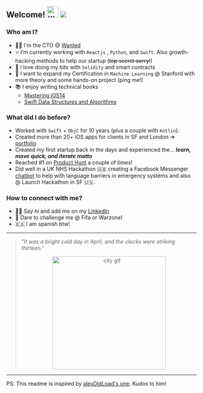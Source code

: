 ## Welcome! <img src="https://user-images.githubusercontent.com/3911039/113623796-c025f900-9656-11eb-929e-17d3c22357ff.gif" width="30px" alt="wave gif"> <img src="https://img.shields.io/badge/Last Update-April'2021-green" />



### Who am I?
- 👨‍💻 I'm the CTO @ [Wanted](https://www.getwanted.com) 
- ⭐️ I’m currently working with `Reactjs` , `Python`, and `Swift`. Also growth-hacking methods to help our startup (~~top secret sorry!~~) 
- 🐝 I love doing my bits with `Solidity` and smart contracts
- 🤖 I want to expand my Certification in `Machine Learning` @ Stanford with more theory and some hands-on project (ping me!)
- 📚 I enjoy writing technical books
  - [Mastering iOS14](https://www.amazon.com/dp/B08M6DYXBQ)
  - [Swift Data Structures and Algorithms](https://www.amazon.com/dp/B01LSWPJCW) 


### What did I do before?
- Worked with `Swift` + `ObjC` for 10 years (plus a couple with `Kotlin`).
- Created more than 20+ iOS apps for clients in SF and London => [portfolio](http://marioeguiluz.com)
- Created my first startup back in the days and experienced the... **_learn, move quick, and iterate motto_**
- Reached #1 on [Product Hunt](https://www.producthunt.com/@mario_ea/made) a couple of times!
- Did well in a UK NHS Hackathon 🇬🇧 creating a Facebook Messenger [chatbot](https://twitter.com/marioeguiluz/status/825785040181276672) to help with language barriers in emergency systems and also @ Launch Hackathon in SF 🇺🇸.


### How to connect with me?
- 🙌🏻 Say _hi_ and add me on my [LinkedIn](https://www.linkedin.com/in/marioeguiluzalebicto/)
- 👾 Dare to challenge me @ Fifa or Warzone!
- 🇪🇸 I am spanish btw!

---

> _"It was a bright cold day in April, and the clocks were striking thirteen."_
> <p align="center">
>   <img src="https://media.giphy.com/media/WQrVY21ccXRFYAjCCh/giphy.gif" alt="city gif" width="300px" />
> </p>


---

PS: This readme is inspired by [alexDidLoad's one](https://github.com/alexDidLoad). Kudos to him!
